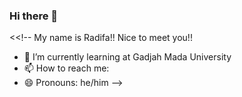 ### Hi there 👋
<<!--
My name is Radifa!! Nice to meet you!!
- 🌱 I’m currently learning at Gadjah Mada University
- 📫 How to reach me: 
- 😄 Pronouns: he/him
-->
  

